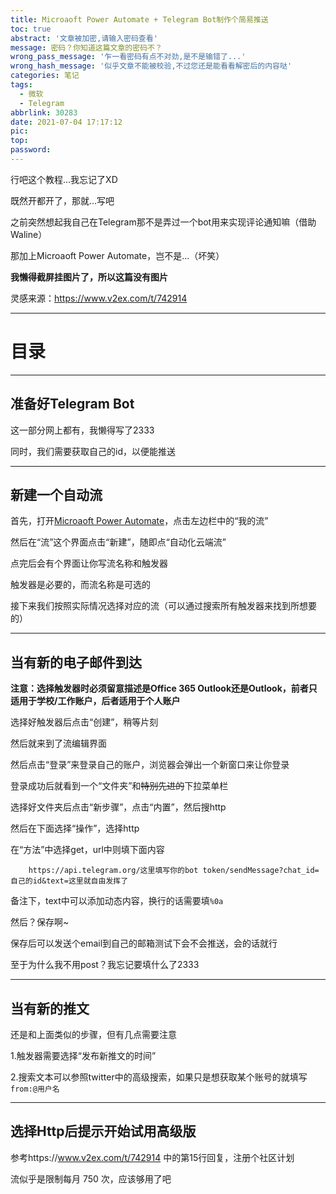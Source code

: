 ```yaml
---
title: Microaoft Power Automate + Telegram Bot制作个简易推送
toc: true
abstract: '文章被加密,请输入密码查看'
message: 密码？你知道这篇文章的密码不？
wrong_pass_message: '乍一看密码有点不对劲,是不是输错了...'
wrong_hash_message: '似乎文章不能被校验,不过您还是能看看解密后的内容哒'
categories: 笔记
tags:
  - 微软
  - Telegram
abbrlink: 30283
date: 2021-07-04 17:17:12
pic:
top:
password:
---
```


行吧这个教程...我忘记了XD

既然开都开了，那就...写吧

之前突然想起我自己在Telegram那不是弄过一个bot用来实现评论通知嘛（借助Waline）

那加上Microaoft Power Automate，岂不是...（坏笑）

**我懒得截屏挂图片了，所以这篇没有图片**

灵感来源：https://www.v2ex.com/t/742914

---

# 目录

<!-- toc -->

---

## 准备好Telegram Bot

这一部分网上都有，我懒得写了2333

同时，我们需要获取自己的id，以便能推送

---

## 新建一个自动流

首先，打开[Microaoft Power Automate](https://asia.flow.microsoft.com/)，点击左边栏中的“我的流”

然后在“流”这个界面点击“新建”，随即点“自动化云端流”

点完后会有个界面让你写流名称和触发器

触发器是必要的，而流名称是可选的

接下来我们按照实际情况选择对应的流（可以通过搜索所有触发器来找到所想要的）

---

## 当有新的电子邮件到达

**注意：选择触发器时必须留意描述是Office 365 Outlook还是Outlook，前者只适用于学校/工作账户，后者适用于个人账户**

选择好触发器后点击“创建”，稍等片刻

然后就来到了流编辑界面

然后点击“登录”来登录自己的账户，浏览器会弹出一个新窗口来让你登录


登录成功后就看到一个“文件夹”和~~特别先进的~~下拉菜单栏

选择好文件夹后点击“新步骤”，点击“内置”，然后搜http

然后在下面选择“操作”，选择http

在“方法”中选择get，url中则填下面内容

````url
    https://api.telegram.org/这里填写你的bot token/sendMessage?chat_id=自己的id&text=这里就自由发挥了
````

备注下，text中可以添加动态内容，换行的话需要填`%0a`

然后？保存啊~

保存后可以发送个email到自己的邮箱测试下会不会推送，会的话就行

至于为什么我不用post？我忘记要填什么了2333

---

## 当有新的推文

还是和上面类似的步骤，但有几点需要注意

1.触发器需要选择“发布新推文的时间”

2.搜索文本可以参照twitter中的高级搜索，如果只是想获取某个账号的就填写`from:@用户名`

---

## 选择Http后提示开始试用高级版

参考https://www.v2ex.com/t/742914 中的第15行回复，注册个社区计划

流似乎是限制每月 750 次，应该够用了吧